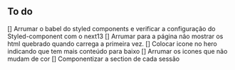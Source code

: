 ## To do

[] Arrumar o babel do styled components e verificar a configuração do Styled-component com o next13
[] Arrumar para a página não mostrar os html quebrado quando carrega a primeira vez.
[] Colocar icone no hero indicando que tem mais conteúdo para baixo
[] Arrumar os icones que não mudam de cor
[] Componentizar a section de cada sessão